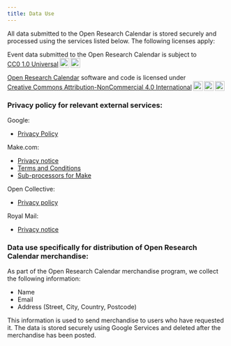 ```yaml
---
title: Data Use
---
```

All data submitted to the Open Research Calendar is stored securely and processed using the services listed below. The following licenses apply:  

<p xmlns:cc="http://creativecommons.org/ns#" >Event data submitted to the Open Research Calendar is subject to <a href="https://creativecommons.org/publicdomain/zero/1.0/?ref=chooser-v1" target="_blank" rel="license noopener noreferrer" style="display:inline-block;">CC0 1.0 Universal<img style="height:22px!important;margin-left:3px;vertical-align:text-bottom;" src="https://mirrors.creativecommons.org/presskit/icons/cc.svg?ref=chooser-v1" alt=""><img style="height:22px!important;margin-left:3px;vertical-align:text-bottom;" src="https://mirrors.creativecommons.org/presskit/icons/zero.svg?ref=chooser-v1" alt=""></a></p>

<p xmlns:cc="http://creativecommons.org/ns#" xmlns:dct="http://purl.org/dc/terms/"><a property="dct:title" rel="cc:attributionURL" href="https://openresearchcalendar.org">Open Research Calendar</a> software and code is licensed under <a href="https://creativecommons.org/licenses/by-nc/4.0/?ref=chooser-v1" target="_blank" rel="license noopener noreferrer" style="display:inline-block;">Creative Commons Attribution-NonCommercial 4.0 International<img style="height:22px!important;margin-left:3px;vertical-align:text-bottom;" src="https://mirrors.creativecommons.org/presskit/icons/cc.svg?ref=chooser-v1" alt=""><img style="height:22px!important;margin-left:3px;vertical-align:text-bottom;" src="https://mirrors.creativecommons.org/presskit/icons/by.svg?ref=chooser-v1" alt=""><img style="height:22px!important;margin-left:3px;vertical-align:text-bottom;" src="https://mirrors.creativecommons.org/presskit/icons/nc.svg?ref=chooser-v1" alt=""></a></p>

### Privacy policy for relevant external services:  

Google: 
- [Privacy Policy](https://policies.google.com/privacy)

Make.com: 
- [Privacy notice](https://www.make.com/en/privacy-notice)
- [Terms and Conditions](https://www.make.com/en/terms-and-conditions)  
- [Sub-processors for Make](https://www.make.com/sub-processors.pdf)

Open Collective:
- [Privacy policy](https://opencollective.com/privacypolicy)

Royal Mail:
- [Privacy notice](https://www.royalmail.com/privacy-notice)



### Data use specifically for distribution of Open Research Calendar merchandise:
As part of the Open Research Calendar merchandise program, we collect the following information:
- Name
- Email
- Address (Street, City, Country, Postcode)

This information is used to send merchandise to users who have requested it. The data is stored securely using Google Services and deleted after the merchandise has been posted.